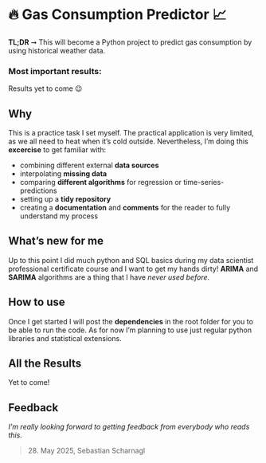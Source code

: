 # 🔥 Gas Consumption Predictor 📈

**TL;DR** ➞ This will become a Python project to predict gas consumption by using historical weather data.

### Most important results: 

Results yet to come 😉

## Why

This is a practice task I set myself. The practical application is very limited, as we all need to heat when it’s cold outside. Nevertheless, I’m doing this **excercise** to get familiar with:

- combining different external **data sources**
- interpolating **missing data**
- comparing **different algorithms** for regression or time-series-predictions
- setting up a **tidy repository**
- creating a **documentation** and **comments** for the reader to fully understand my process 

## What’s new for me

Up to this point I did much python and SQL basics during my data scientist professional certificate course and I want to get my hands dirty! **ARIMA** and **SARIMA** algorithms are a thing that I have *never used before*. 

## How to use

Once I get started I will post the **dependencies** in the root folder for you to be able to run the code. As for now I’m planning to use just regular python libraries and statistical extensions.

## All the Results

Yet to come!

## Feedback

*I’m really looking forward to getting feedback from everybody who reads this.* 



> 28\. May 2025, Sebastian Scharnagl
